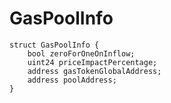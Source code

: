 # GasPoolInfo


```solidity
struct GasPoolInfo {
    bool zeroForOneOnInflow;
    uint24 priceImpactPercentage;
    address gasTokenGlobalAddress;
    address poolAddress;
}
```

